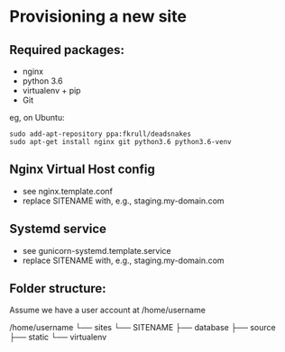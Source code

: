 Provisioning a new site
=======================

## Required packages:

* nginx
* python 3.6
* virtualenv + pip
* Git


eg, on Ubuntu:

	sudo add-apt-repository ppa:fkrull/deadsnakes
	sudo apt-get install nginx git python3.6 python3.6-venv


## Nginx Virtual Host config

* see nginx.template.conf
* replace SITENAME with, e.g., staging.my-domain.com

## Systemd service

* see gunicorn-systemd.template.service
* replace SITENAME with, e.g., staging.my-domain.com

## Folder structure:
Assume we have a user account at /home/username

/home/username
└── sites
     └── SITENAME
            ├── database
            ├── source
            ├── static
	    └── virtualenv
